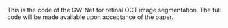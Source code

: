 This is the code of the GW-Net for retinal OCT image segmentation. The full code will be made available upon acceptance of the paper.
